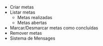 - Criar metas
- Listar metas
    - Metas realizadas
    - Metas abertas
- Marcar/Desmarcar metas como concluídas
- Remover metas
- Sistema de Mensages